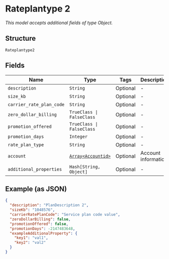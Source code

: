 
# Rateplantype 2

*This model accepts additional fields of type Object.*

## Structure

`Rateplantype2`

## Fields

| Name | Type | Tags | Description |
|  --- | --- | --- | --- |
| `description` | `String` | Optional | - |
| `size_kb` | `String` | Optional | - |
| `carrier_rate_plan_code` | `String` | Optional | - |
| `zero_dollar_billing` | `TrueClass \| FalseClass` | Optional | - |
| `promotion_offered` | `TrueClass \| FalseClass` | Optional | - |
| `promotion_days` | `Integer` | Optional | - |
| `rate_plan_type` | `String` | Optional | - |
| `account` | [`Array<Accountid>`](../../doc/models/accountid.md) | Optional | Account information |
| `additional_properties` | `Hash[String, Object]` | Optional | - |

## Example (as JSON)

```json
{
  "description": "PlanDescription 2",
  "sizeKb": "1048576",
  "carrierRatePlanCode": "Service plan code value",
  "zeroDollarBilling": false,
  "promotionOffered": false,
  "promotionDays": -2147483648,
  "exampleAdditionalProperty": {
    "key1": "val1",
    "key2": "val2"
  }
}
```

